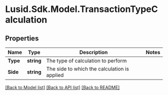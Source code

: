 # Lusid.Sdk.Model.TransactionTypeCalculation

## Properties

Name | Type | Description | Notes
------------ | ------------- | ------------- | -------------
**Type** | **string** | The type of calculation to perform | 
**Side** | **string** | The side to which the calculation is applied | 

[[Back to Model list]](../README.md#documentation-for-models) [[Back to API list]](../README.md#documentation-for-api-endpoints) [[Back to README]](../README.md)

